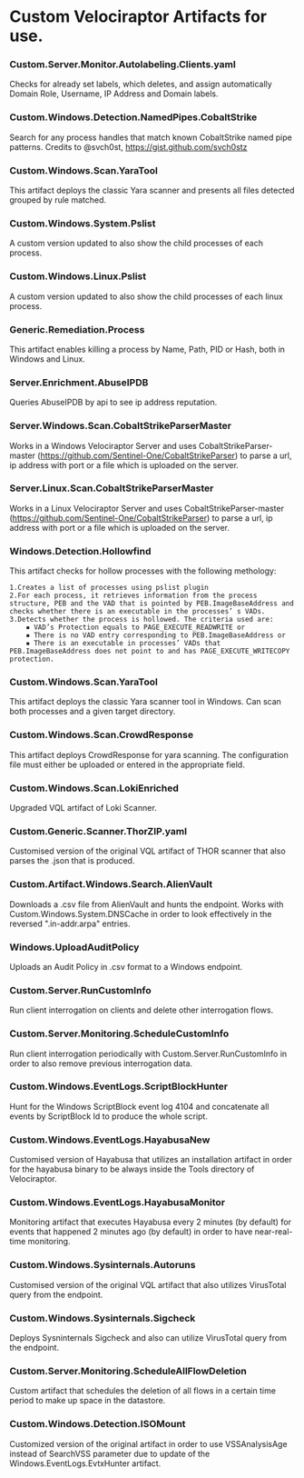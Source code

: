 # Custom Velociraptor Artifacts for use.

### Custom.Server.Monitor.Autolabeling.Clients.yaml
Checks for already set labels, which deletes, and assign automatically Domain Role, Username, IP Address and Domain labels.

### Custom.Windows.Detection.NamedPipes.CobaltStrike
Search for any process handles that match known CobaltStrike named pipe patterns. Credits to @svch0st, https://gist.github.com/svch0stz

### Custom.Windows.Scan.YaraTool
This artifact deploys the classic Yara scanner and presents all files detected grouped by rule matched.

### Custom.Windows.System.Pslist
A custom version updated to also show the child processes of each process.

### Custom.Windows.Linux.Pslist
A custom version updated to also show the child processes of each linux process.

### Generic.Remediation.Process
This artifact enables killing a process by Name, Path, PID or Hash, both in Windows and Linux.

### Server.Enrichment.AbuseIPDB
Queries AbuseIPDB by api to see ip address reputation.

### Server.Windows.Scan.CobaltStrikeParserMaster
Works in a Windows Velociraptor Server and uses CobaltStrikeParser-master (https://github.com/Sentinel-One/CobaltStrikeParser)
to parse a url, ip address with port or a file which is uploaded on the server.

### Server.Linux.Scan.CobaltStrikeParserMaster
Works in a Linux Velociraptor Server and uses CobaltStrikeParser-master (https://github.com/Sentinel-One/CobaltStrikeParser)
to parse a url, ip address with port or a file which is uploaded on the server.

### Windows.Detection.Hollowfind
This artifact checks for hollow processes with the following methology:
    
    1.Creates a list of processes using pslist plugin
    2.For each process, it retrieves information from the process structure, PEB and the VAD that is pointed by PEB.ImageBaseAddress and checks whether there is an executable in the processes’ s VADs.
    3.Detects whether the process is hollowed. The criteria used are:
        ▪ VAD’s Protection equals to PAGE_EXECUTE_READWRITE or
        ▪ There is no VAD entry corresponding to PEB.ImageBaseAddress or
        ▪ There is an executable in processes’ VADs that PEB.ImageBaseAddress does not point to and has PAGE_EXECUTE_WRITECOPY protection.

### Custom.Windows.Scan.YaraTool
This artifact deploys the classic Yara scanner tool in Windows. Can scan both processes and a given target directory.

### Custom.Windows.Scan.CrowdResponse
This artifact deploys CrowdResponse for yara scanning. The configuration file must either be uploaded or entered in the appropriate field.

### Custom.Windows.Scan.LokiEnriched
Upgraded VQL artifact of Loki Scanner.

### Custom.Generic.Scanner.ThorZIP.yaml
Customised version of the original VQL artifact of THOR scanner that also parses the .json that is produced.

### Custom.Artifact.Windows.Search.AlienVault
Downloads a .csv file from AlienVault and hunts the endpoint.
Works with Custom.Windows.System.DNSCache in order to look effectively in the reversed ".in-addr.arpa" entries.

### Windows.UploadAuditPolicy
Uploads an Audit Policy in .csv format to a Windows endpoint.

### Custom.Server.RunCustomInfo
Run client interrogation on clients and delete other interrogation flows.

### Custom.Server.Monitoring.ScheduleCustomInfo
Run client interrogation periodically with Custom.Server.RunCustomInfo in order to also remove previous interrogation data.

### Custom.Windows.EventLogs.ScriptBlockHunter
Hunt for the Windows ScriptBlock event log 4104 and concatenate all events by ScriptBlock Id to produce the whole script.

### Custom.Windows.EventLogs.HayabusaNew
Customised version of Hayabusa that utilizes an installation artifact in order for the hayabusa binary to be always inside the Tools directory of Velociraptor.

### Custom.Windows.EventLogs.HayabusaMonitor
Monitoring artifact that executes Hayabusa every 2 minutes (by default) for events that happened 2 minutes ago (by default) in order to have near-real-time monitoring.

### Custom.Windows.Sysinternals.Autoruns
Customised version of the original VQL artifact that also utilizes VirusTotal query from the endpoint.

### Custom.Windows.Sysinternals.Sigcheck
Deploys Sysninternals Sigcheck and also can utilize VirusTotal query from the endpoint.

### Custom.Server.Monitoring.ScheduleAllFlowDeletion
Custom artifact that schedules the deletion of all flows in a certain time period to make up space in the datastore.

### Custom.Windows.Detection.ISOMount
Customized version of the original artifact in order to use VSSAnalysisAge instead of SearchVSS parameter due to update of the Windows.EventLogs.EvtxHunter artifact.

